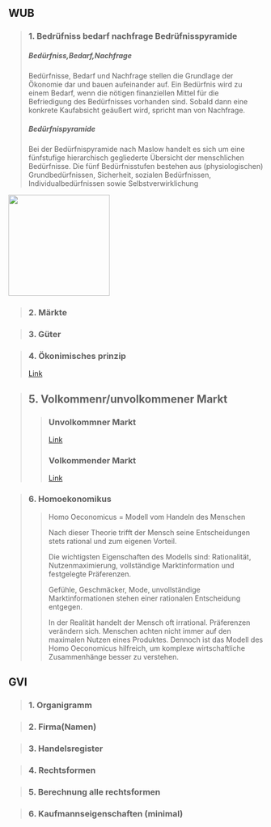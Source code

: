 
## WUB
>### 1. Bedrüfniss bedarf nachfrage Bedrüfnisspyramide
   > #####  Bedürfniss,Bedarf,Nachfrage 
   >Bedürfnisse, Bedarf und Nachfrage stellen die Grundlage der Ökonomie dar und bauen aufeinander auf. Ein Bedürfnis wird zu einem Bedarf, wenn die nötigen finanziellen Mittel für die Befriedigung des Bedürfnisses vorhanden sind. Sobald dann eine konkrete Kaufabsicht geäußert wird, spricht man von Nachfrage.
   > #####  Bedürfnispyramide
   >Bei der Bedürfnispyramide nach Maslow handelt es sich um eine fünfstufige hierarchisch gegliederte Übersicht der menschlichen Bedürfnisse. Die fünf Bedürfnisstufen bestehen aus (physiologischen) Grundbedürfnissen, Sicherheit, sozialen Bedürfnissen, Individualbedürfnissen sowie Selbstverwirklichung
   <p algin = "center">
   <img  src="./assets/images/Bedürfnispyramide.png" width="200">
   </p>

>### 2. Märkte

>### 3. Güter

> ### 4.  Ökonimisches prinzip
> [Link](https://simpleclub.com/lessons/kaufmann-frau-im-einzelhandel-verkauferin-okonomisches-prinzip#:~:text=und%20Extremumprinzip%20unterschieden.-,Definition,f%C3%BCr%20die%20Gewinnmaximierung%20von%20Unternehmen.)

> ## 5. Volkommenr/unvolkommener Markt
   >> ###  Unvolkommner Markt 
>> [Link](https://www.bpb.de/kurz-knapp/lexika/lexikon-der-wirtschaft/20934/unvollkommener-markt/)
>>###   Volkommender Markt
   >> [Link](https://www.bpb.de/kurz-knapp/lexika/lexikon-der-wirtschaft/21070/vollkommener-markt/)

>### 6. Homoekonomikus
   >> Homo Oeconomicus = Modell vom Handeln des Menschen
   >>
   >> Nach dieser Theorie trifft der Mensch seine Entscheidungen stets rational und zum eigenen Vorteil.
   >>
   >>  Die wichtigsten Eigenschaften des Modells sind: Rationalität, Nutzenmaximierung, vollständige Marktinformation und festgelegte Präferenzen.
   >>
   >> Gefühle, Geschmäcker, Mode, unvollständige Marktinformationen stehen einer rationalen Entscheidung entgegen.
   >>
   >> In der Realität handelt der Mensch oft irrational. Präferenzen verändern sich.
   >> Menschen achten nicht immer auf den maximalen Nutzen eines Produktes.
   >> Dennoch ist das Modell des Homo Oeconomicus hilfreich, um komplexe wirtschaftliche Zusammenhänge besser zu verstehen.


## GVI
> ### 1. Organigramm

> ### 2. Firma(Namen)

>### 3. Handelsregister

> ### 4. Rechtsformen

> ### 5. Berechnung alle rechtsformen

> ### 6. Kaufmannseigenschaften (minimal)